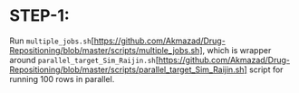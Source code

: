 # STEP-1:
Run ```multiple_jobs.sh```[https://github.com/Akmazad/Drug-Repositioning/blob/master/scripts/multiple_jobs.sh], which is wrapper around ```parallel_target_Sim_Raijin.sh```[https://github.com/Akmazad/Drug-Repositioning/blob/master/scripts/parallel_target_Sim_Raijin.sh] script for running 100 rows in parallel.
